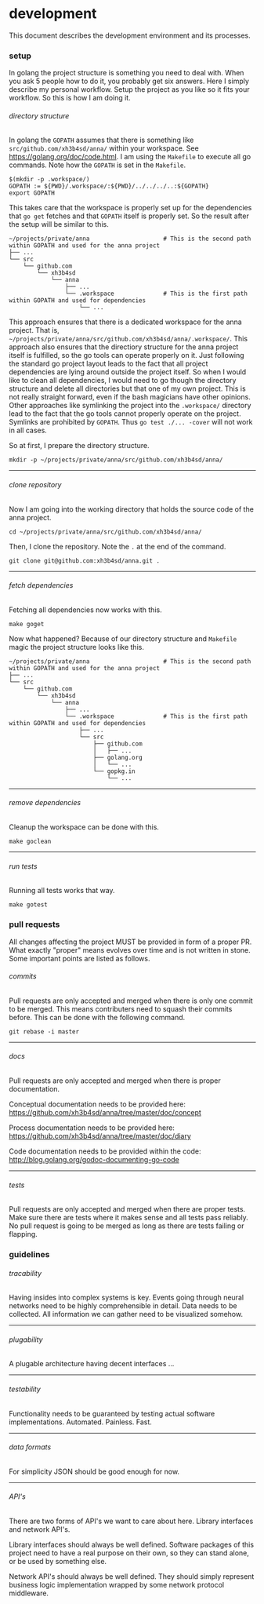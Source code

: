 # development
This document describes the development environment and its processes.

### setup
In golang the project structure is something you need to deal with. When you
ask 5 people how to do it, you probably get six answers. Here I simply describe
my personal workflow. Setup the project as you like so it fits your workflow.
So this is how I am doing it.

###### directory structure
In golang the `GOPATH` assumes that there is something like
`src/github.com/xh3b4sd/anna/` within your workspace. See
https://golang.org/doc/code.html. I am using the `Makefile` to execute all go
commands. Note how the `GOPATH` is set in the `Makefile`.
```
$(mkdir -p .workspace/)
GOPATH := ${PWD}/.workspace/:${PWD}/../../../..:${GOPATH}
export GOPATH
```

This takes care that the workspace is properly set up for the dependencies that
`go get` fetches and that `GOPATH` itself is properly set. So the result after
the setup will be similar to this.
```
~/projects/private/anna                     # This is the second path within GOPATH and used for the anna project
├── ...
└── src
    └── github.com
        └── xh3b4sd
            └── anna
                ├── ...
                └── .workspace              # This is the first path within GOPATH and used for dependencies
                    └── ...
```

This approach ensures that there is a dedicated workspace for the anna project.
That is, `~/projects/private/anna/src/github.com/xh3b4sd/anna/.workspace/`.
This approach also ensures that the directiory structure for the anna project
itself is fulfilled, so the go tools can operate properly on it. Just following
the standard go project layout leads to the fact that all project dependencies
are lying around outside the project itself. So when I would like to clean all
dependencies, I would need to go though the directory structure and delete all
directories but that one of my own project. This is not really straight
forward, even if the bash magicians have other opinions. Other approaches like
symlinking the project into the `.workspace/` directory lead to the fact that
the go tools cannot properly operate on the project. Symlinks are prohibited by
`GOPATH`. Thus `go test ./... -cover` will not work in all cases.

So at first, I prepare the directory structure.
```
mkdir -p ~/projects/private/anna/src/github.com/xh3b4sd/anna/
```

---

###### clone repository
Now I am going into the working directory that holds the source code of the
anna project.
```
cd ~/projects/private/anna/src/github.com/xh3b4sd/anna/
```

Then, I clone the repository. Note the `.` at the end of the command.
```
git clone git@github.com:xh3b4sd/anna.git .
```

---

###### fetch dependencies
Fetching all dependencies now works with this.
```
make goget
```

Now what happened? Because of our directory structure and `Makefile` magic the
project structure looks like this.
```
~/projects/private/anna                     # This is the second path within GOPATH and used for the anna project
├── ...
└── src
    └── github.com
        └── xh3b4sd
            └── anna
                ├── ...
                └── .workspace              # This is the first path within GOPATH and used for dependencies
                    ├── ...
                    └── src
                        ├── github.com
                        │   ├── ...
                        ├── golang.org
                        │   └── ...
                        └── gopkg.in
                            └── ...
```

---

###### remove dependencies
Cleanup the workspace can be done with this.
```
make goclean
```

---

###### run tests
Running all tests works that way.
```
make gotest
```

### pull requests
All changes affecting the project MUST be provided in form of a proper PR. What
exactly "proper" means evolves over time and is not written in stone. Some
important points are listed as follows.

###### commits
Pull requests are only accepted and merged when there is only one commit to be
merged. This means contributers need to squash their commits before. This can
be done with the following command.
```
git rebase -i master
```

---

###### docs
Pull requests are only accepted and merged when there is proper documentation.

Conceptual documentation needs to be provided here: https://github.com/xh3b4sd/anna/tree/master/doc/concept

Process documentation needs to be provided here: https://github.com/xh3b4sd/anna/tree/master/doc/diary

Code documentation needs to be provided within the code: http://blog.golang.org/godoc-documenting-go-code

---

###### tests
Pull requests are only accepted and merged when there are proper tests. Make
sure there are tests where it makes sense and all tests pass reliably. No pull
request is going to be merged as long as there are tests failing or flapping.

### guidelines

###### tracability
Having insides into complex systems is key. Events going through neural
networks need to be highly comprehensible in detail. Data needs to be
collected. All information we can gather need to be visualized somehow.

---

###### plugability
A plugable architecture having decent interfaces ...

---

###### testability
Functionality needs to be guaranteed by testing actual software
implementations. Automated. Painless. Fast.

---

###### data formats
For simplicity JSON should be good enough for now.

---

###### API's
There are two forms of API's we want to care about here. Library interfaces and
network API's.

Library interfaces should always be well defined. Software packages of this
project need to have a real purpose on their own, so they can stand alone, or
be used by something else.

Network API's should always be well defined. They should simply represent
business logic implementation wrapped by some network protocol middleware.
